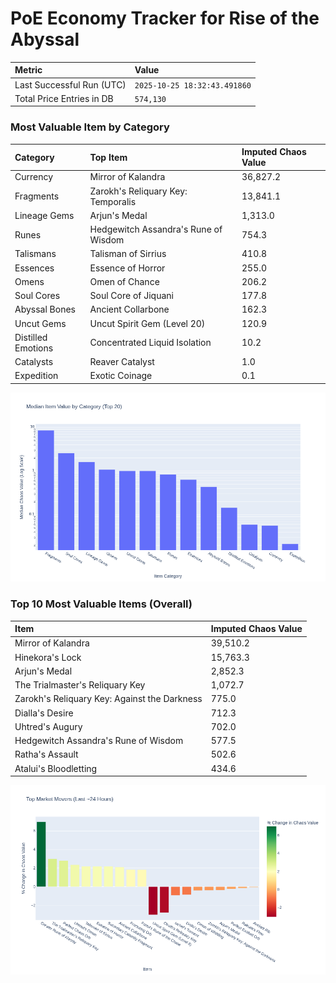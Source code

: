 # PoE Economy Tracker for Rise of the Abyssal

<!-- START_MAINTENANCE -->
| Metric | Value |
|:---|:---|
| Last Successful Run (UTC) | `2025-10-25 18:32:43.491860` |
| Total Price Entries in DB | `574,130` |

<!-- END_MAINTENANCE -->

<!-- START_DATAFRAME_DEBUG -->
<!-- END_DATAFRAME_DEBUG -->

<!-- START_CATEGORY_ANALYSIS -->
### Most Valuable Item by Category
| Category | Top Item | Imputed Chaos Value |
| :--- | :--- | :--- |
| Currency | Mirror of Kalandra | 36,827.2 |
| Fragments | Zarokh's Reliquary Key: Temporalis | 13,841.1 |
| Lineage Gems | Arjun's Medal | 1,313.0 |
| Runes | Hedgewitch Assandra's Rune of Wisdom | 754.3 |
| Talismans | Talisman of Sirrius | 410.8 |
| Essences | Essence of Horror | 255.0 |
| Omens | Omen of Chance | 206.2 |
| Soul Cores | Soul Core of Jiquani | 177.8 |
| Abyssal Bones | Ancient Collarbone | 162.3 |
| Uncut Gems | Uncut Spirit Gem (Level 20) | 120.9 |
| Distilled Emotions | Concentrated Liquid Isolation | 10.2 |
| Catalysts | Reaver Catalyst | 1.0 |
| Expedition | Exotic Coinage | 0.1 |


![Category Analysis Chart](charts/category_analysis.png)
<!-- END_ANALYSIS -->

<!-- START_ANALYSIS -->
### Top 10 Most Valuable Items (Overall)
| Item | Imputed Chaos Value |
| :--- | :--- |
| Mirror of Kalandra | 39,510.2 |
| Hinekora's Lock | 15,763.3 |
| Arjun's Medal | 2,852.3 |
| The Trialmaster's Reliquary Key | 1,072.7 |
| Zarokh's Reliquary Key: Against the Darkness | 775.0 |
| Dialla's Desire | 712.3 |
| Uhtred's Augury | 702.0 |
| Hedgewitch Assandra's Rune of Wisdom | 577.5 |
| Ratha's Assault | 502.6 |
| Atalui's Bloodletting | 434.6 |


![Market Movers Chart](charts/market_movers.png)
<!-- END_ANALYSIS -->

